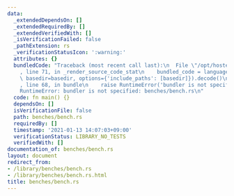 ```yaml
---
data:
  _extendedDependsOn: []
  _extendedRequiredBy: []
  _extendedVerifiedWith: []
  _isVerificationFailed: false
  _pathExtension: rs
  _verificationStatusIcon: ':warning:'
  attributes: {}
  bundledCode: "Traceback (most recent call last):\n  File \"/opt/hostedtoolcache/Python/3.9.2/x64/lib/python3.9/site-packages/onlinejudge_verify/documentation/build.py\"\
    , line 71, in _render_source_code_stat\n    bundled_code = language.bundle(stat.path,\
    \ basedir=basedir, options={'include_paths': [basedir]}).decode()\n  File \"/opt/hostedtoolcache/Python/3.9.2/x64/lib/python3.9/site-packages/onlinejudge_verify/languages/user_defined.py\"\
    , line 68, in bundle\n    raise RuntimeError('bundler is not specified: {}'.format(path.as_posix()))\n\
    RuntimeError: bundler is not specified: benches/bench.rs\n"
  code: fn main() {}
  dependsOn: []
  isVerificationFile: false
  path: benches/bench.rs
  requiredBy: []
  timestamp: '2021-01-13 14:07:03+09:00'
  verificationStatus: LIBRARY_NO_TESTS
  verifiedWith: []
documentation_of: benches/bench.rs
layout: document
redirect_from:
- /library/benches/bench.rs
- /library/benches/bench.rs.html
title: benches/bench.rs
---
```

